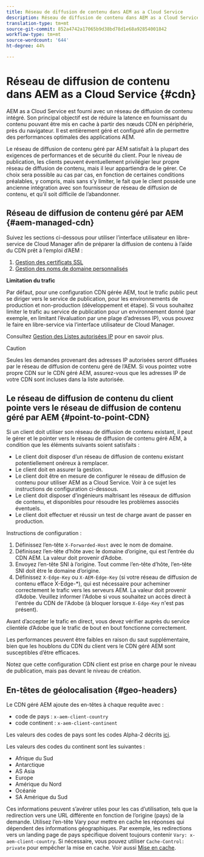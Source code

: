 ```yaml
---
title: Réseau de diffusion de contenu dans AEM as a Cloud Service
description: Réseau de diffusion de contenu dans AEM as a Cloud Service
translation-type: tm+mt
source-git-commit: 852a4742a17065b9d38bd78d1e68a92854001842
workflow-type: tm+mt
source-wordcount: '644'
ht-degree: 44%

---
```



# Réseau de diffusion de contenu dans AEM as a Cloud Service {#cdn}

AEM as a Cloud Service est fourni avec un réseau de diffusion de contenu intégré. Son principal objectif est de réduire la latence en fournissant du contenu pouvant être mis en cache à partir des nœuds CDN en périphérie, près du navigateur. Il est entièrement géré et configuré afin de permettre des performances optimales des applications AEM.

Le réseau de diffusion de contenu géré par AEM satisfait à la plupart des exigences de performances et de sécurité du client. Pour le niveau de publication, les clients peuvent éventuellement privilégier leur propre réseau de diffusion de contenu, mais il leur appartiendra de le gérer. Ce choix sera possible au cas par cas, en fonction de certaines conditions préalables, y compris, mais sans s’y limiter, le fait que le client possède une ancienne intégration avec son fournisseur de réseau de diffusion de contenu, et qu’il soit difficile de l’abandonner.

## Réseau de diffusion de contenu géré par AEM {#aem-managed-cdn}

Suivez les sections ci-dessous pour utiliser l’interface utilisateur en libre-service de Cloud Manager afin de préparer la diffusion de contenu à l’aide du CDN prêt à l’emploi d’AEM :

1. [Gestion des certificats SSL](/help/implementing/cloud-manager/managing-ssl-certifications/introduction.md)
1. [Gestion des noms de domaine personnalisés](/help/implementing/cloud-manager/custom-domain-names/introduction.md)

**Limitation du trafic**

Par défaut, pour une configuration CDN gérée AEM, tout le trafic public peut se diriger vers le service de publication, pour les environnements de production et non-production (développement et étape). Si vous souhaitez limiter le trafic au service de publication pour un environnement donné (par exemple, en limitant l’évaluation par une plage d’adresses IP), vous pouvez le faire en libre-service via l’interface utilisateur de Cloud Manager.

Consultez [Gestion des Listes autorisées IP](/help/implementing/cloud-manager/ip-allow-lists/introduction.md) pour en savoir plus.

>[!CAUTION]
>
>Seules les demandes provenant des adresses IP autorisées seront diffusées par le réseau de diffusion de contenu géré de l’AEM. Si vous pointez votre propre CDN sur le CDN géré AEM, assurez-vous que les adresses IP de votre CDN sont incluses dans la liste autorisée.

## Le réseau de diffusion de contenu du client pointe vers le réseau de diffusion de contenu géré par AEM {#point-to-point-CDN}

Si un client doit utiliser son réseau de diffusion de contenu existant, il peut le gérer et le pointer vers le réseau de diffusion de contenu géré AEM, à condition que les éléments suivants soient satisfaits :

* Le client doit disposer d’un réseau de diffusion de contenu existant potentiellement onéreux à remplacer.
* Le client doit en assurer la gestion.
* Le client doit être en mesure de configurer le réseau de diffusion de contenu pour utiliser AEM as a Cloud Service. Voir à ce sujet les instructions de configuration ci-dessous.
* Le client doit disposer d’ingénieurs maîtrisant les réseaux de diffusion de contenu, et disponibles pour résoudre les problèmes associés éventuels.
* Le client doit effectuer et réussir un test de charge avant de passer en production.

Instructions de configuration :

1. Définissez l’en-tête `X-Forwarded-Host` avec le nom de domaine.
1. Définissez l’en-tête d’hôte avec le domaine d’origine, qui est l’entrée du CDN AEM. La valeur doit provenir d’Adobe.
1. Envoyez l’en-tête SNI à l’origine. Tout comme l’en-tête d’hôte, l’en-tête SNI doit être le domaine d’origine.
1. Définissez `X-Edge-Key` ou `X-AEM-Edge-Key` (si votre réseau de diffusion de contenu efface X-Edge-*), qui est nécessaire pour acheminer correctement le trafic vers les serveurs AEM. La valeur doit provenir d’Adobe. Veuillez informer l&#39;Adobe si vous souhaitez un accès direct à l&#39;entrée du CDN de l&#39;Adobe (à bloquer lorsque `X-Edge-Key` n&#39;est pas présent).

Avant d’accepter le trafic en direct, vous devez vérifier auprès du service clientèle d’Adobe que le trafic de bout en bout fonctionne correctement.

Les performances peuvent être faibles en raison du saut supplémentaire, bien que les houblons du CDN du client vers le CDN géré AEM sont susceptibles d’être efficaces.

Notez que cette configuration CDN client est prise en charge pour le niveau de publication, mais pas devant le niveau de création.

## En-têtes de géolocalisation {#geo-headers}

Le CDN géré AEM ajoute des en-têtes à chaque requête avec :

* code de pays : `x-aem-client-country`
* code continent : `x-aem-client-continent`

Les valeurs des codes de pays sont les codes Alpha-2 décrits [ici](https://en.wikipedia.org/wiki/ISO_3166-1).

Les valeurs des codes du continent sont les suivantes :

* Afrique du Sud
* Antarctique
* AS Asia
* Europe
* Amérique du Nord
* Océanie
* SA Amérique du Sud

Ces informations peuvent s’avérer utiles pour les cas d’utilisation, tels que la redirection vers une URL différente en fonction de l’origine (pays) de la demande. Utilisez l’en-tête Vary pour mettre en cache les réponses qui dépendent des informations géographiques. Par exemple, les redirections vers un landing page de pays spécifique doivent toujours contenir `Vary: x-aem-client-country`. Si nécessaire, vous pouvez utiliser `Cache-Control: private` pour empêcher la mise en cache. Voir aussi [Mise en cache](/help/implementing/dispatcher/caching.md#html-text).
